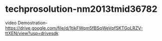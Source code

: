 # techprosolution-nm2013tmid36782

video Demostration-https://drive.google.com/file/d/1tikFWqm5fBSqWeVpfSKTGoLRZV-ttXEN/view?usp=drivesdk

